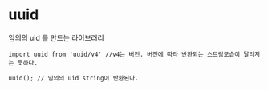 # uuid

임의의 uid 를 만드는 라이브러리


```
import uuid from 'uuid/v4' //v4는 버전. 버전에 따라 반환되는 스트링모습이 달라지는 듯하다.
```

```
uuid(); // 임의의 uid string이 반환된다.
```